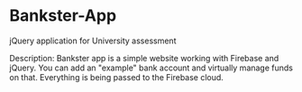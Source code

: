 # Bankster-App
jQuery application for University assessment

Description: Bankster app is a simple website working with Firebase and jQuery. 
You can add an "example" bank account and virtually manage funds on that. Everything is being passed to the Firebase cloud.
